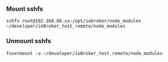### Mount sshfs
```sshfs root@192.168.86.xx:/opt/iobroker/node_modules ~/developer/ioBroker_test_remote/node_modules```

### Unmount sshfs
```fusermount -u ~/developer/ioBroker_test_remote/node_modules```
